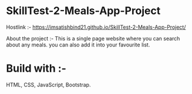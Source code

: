 # SkillTest-2-Meals-App-Project
Hostlink :- https://imsatishbind21.github.io/SkillTest-2-Meals-App-Project/

About the project :-
This is a single page website where you can search about any meals.
you can also add it into your favourite list.


# Build with :-
HTML,
CSS,
JavaScript,
Bootstrap.
